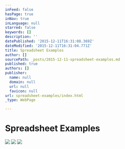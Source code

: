 ```yaml
---
inFeed: false
hasPage: true
inNav: true
inLanguage: null
starred: false
keywords: []
description: ''
datePublished: '2015-12-11T16:31:08.369Z'
dateModified: '2015-12-11T16:31:04.771Z'
title: Spreadsheet Examples
author: []
sourcePath: _posts/2015-12-11-spreadsheet-examples.md
published: true
authors: []
publisher:
  name: null
  domain: null
  url: null
  favicon: null
url: spreadsheet-examples/index.html
_type: WebPage

---
```

# Spreadsheet Examples
![](https://the-grid-user-content.s3-us-west-2.amazonaws.com/35d49511-8c28-4326-960d-e2625d433591.png)
![](https://the-grid-user-content.s3-us-west-2.amazonaws.com/0f287ab2-fdaf-43a9-af07-02c469e73d28.png)
![](https://the-grid-user-content.s3-us-west-2.amazonaws.com/8ab8e0d4-1d62-409a-80ee-59d39c6e81b6.png)